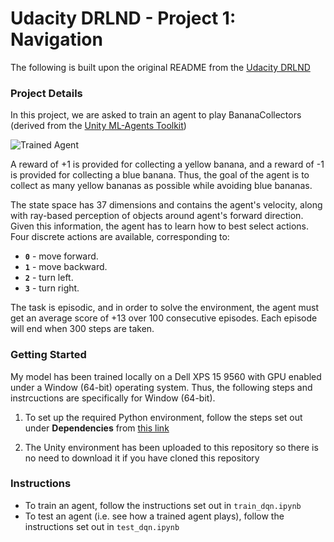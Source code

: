 [//]: # (Image References)

[image1]: https://user-images.githubusercontent.com/10624937/42135619-d90f2f28-7d12-11e8-8823-82b970a54d7e.gif "Trained Agent"

# Udacity DRLND - Project 1: Navigation

The following is built upon the original README from the [Udacity DRLND](https://github.com/udacity/deep-reinforcement-learning/tree/master/p1_navigation)

### Project Details

In this project, we are asked to train an agent to play BananaCollectors (derived from the [Unity ML-Agents Toolkit](https://github.com/Unity-Technologies/ml-agents)) 

![Trained Agent][image1]

A reward of +1 is provided for collecting a yellow banana, and a reward of -1 is provided for collecting a blue banana. Thus, the goal of the agent is to collect as many yellow bananas as possible while avoiding blue bananas.  

The state space has 37 dimensions and contains the agent's velocity, along with ray-based perception of objects around agent's forward direction.  Given this information, the agent has to learn how to best select actions.  Four discrete actions are available, corresponding to:
- **`0`** - move forward.
- **`1`** - move backward.
- **`2`** - turn left.
- **`3`** - turn right.

The task is episodic, and in order to solve the environment, the agent must get an average score of +13 over 100 consecutive episodes. Each episode will end when 300 steps are taken.

### Getting Started

My model has been trained locally on a Dell XPS 15 9560 with GPU enabled under a Window (64-bit) operating system. Thus, the following steps and instrcuctions are specifically for Window (64-bit).

1. To set up the required Python environment, follow the steps set out under **Dependencies** from [this link](https://github.com/davidhtf/drlnd)   

2. The Unity environment has been uploaded to this repository so there is no need to download it if you have cloned this repository

### Instructions

- To train an agent, follow the instructions set out in `train_dqn.ipynb`
- To test an agent (i.e. see how a trained agent plays), follow the instructions set out in `test_dqn.ipynb`
